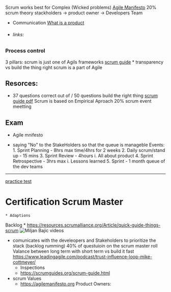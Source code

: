 Scrum works best for Complex (Wicked problems) 
[Agile Manifesto](https://agilemanifesto.org/)
20% scrum theory
stackholders -> product owner -> Developers Team
    
 * Communication
[What is a product](https://www.mountaingoatsoftware.com/blog/what-is-a-product)
* ###### links:
### Process control  
3 pillars:
scrum is just one of Agils frameworks
[scrum guide](https://scrumguides.org/scrum-guide.html)
	* transparency 
vs build the thing right
scrum is a part of Agile
	
## Resorces:
* 37 questions correct out of / 50 questions
build the right thing 
[scrum guide pdf](https://scrumguides.org/docs/scrumguide/v2020/2020-Scrum-Guide-US.pdf)
Scrum is based on Empirical Aproach 
20% scrum event meetting 
## Exam
* Agile mnifesto





















 * saying "No" to the StakeHolders so that the queue is manageble
Events: 1. Sprint Planning - 8hrs max time/4hrs for 2 weeks 2. Daily scrum/stand up - 15 mins 3. Sprint Review - 4hours i. All about product 4. Sprint Retrospective - 3hrs max i. Lessons learned 5. Sprint - 1 month 
	queue of the dev teams
----
[practice test ](https://www.scrum.org/open-assessments/scrum-open)
# Certification Scrum Master
    * Adaptions 
Backlog
	* https://resources.scrumalliance.org/Article/quick-guide-things-scrum
	![Miljan Bajic videos](https://www.youtube.com/channel/UCa6Jh8HXurhYt1xMyd87xhw/videos)
 * comunicates with the develeopers and Stakeholders  to prioritize the stack (backlog rumming)
40% of questuioin on the scrum master roll
Valance between long term with short term
vs build it fast
https://www.leadingagile.com/podcast/trust-influence-loop-mike-cottmeyer/
    * Inspections 
	* https://scrumguides.org/scrum-guide.html
* scrum Values
	* https://agilemanifesto.org
Product Owners:
